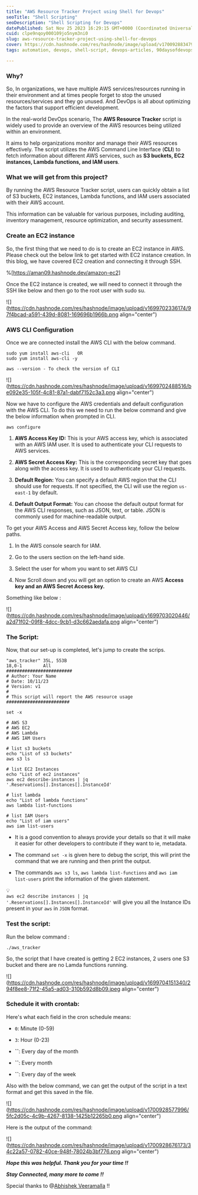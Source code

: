 ```yaml
---
title: "AWS Resource Tracker Project using Shell for Devops"
seoTitle: "Shell Scripting"
seoDescription: "Shell Scripting for Devops"
datePublished: Sat Nov 25 2023 16:29:15 GMT+0000 (Coordinated Universal Time)
cuid: clpe9nqoy000109jo5nym3ni0
slug: aws-resource-tracker-project-using-shell-for-devops
cover: https://cdn.hashnode.com/res/hashnode/image/upload/v1700928834798/eae31884-c944-4300-8d53-dee1c492c2f3.jpeg
tags: automation, devops, shell-script, devops-articles, 90daysofdevops

---
```


### Why?

So, In organizations, we have multiple AWS services/resources running in their environment and at times people forget to stop the unused resources/services and they go unused. And DevOps is all about optimizing the factors that support efficient development.

In the real-world DevOps scenario, The **AWS Resource Tracker** script is widely used to provide an overview of the AWS resources being utilized within an environment.

It aims to help organizations monitor and manage their AWS resources effectively. The script utilizes the AWS Command Line Interface (**CLI**) to fetch information about different AWS services, such as **S3 buckets, EC2 instances, Lambda functions, and IAM users**.

### What we will get from this project?

By running the AWS Resource Tracker script, users can quickly obtain a list of S3 buckets, EC2 instances, Lambda functions, and IAM users associated with their AWS account.

This information can be valuable for various purposes, including auditing, inventory management, resource optimization, and security assessment.

### Create an EC2 instance

So, the first thing that we need to do is to create an EC2 instance in AWS. Please check out the below link to get started with EC2 instance creation. In this blog, we have covered EC2 creation and connecting it through SSH.

%[https://aman09.hashnode.dev/amazon-ec2] 

Once the EC2 instance is created, we will need to connect it through the SSH like below and then go to the root user with sudo su.

![](https://cdn.hashnode.com/res/hashnode/image/upload/v1699702336174/97f4bcad-a591-439d-8081-169696b1966b.png align="center")

### AWS CLI Configuration

Once we are connected install the AWS CLI with the below command.

```plaintext
sudo yum install aws-cli   OR 
sudo yum install aws-cli -y 

aws --version - To check the version of CLI
```

![](https://cdn.hashnode.com/res/hashnode/image/upload/v1699702488516/be092e35-105f-4c81-87a1-dabf7152c3a3.png align="center")

Now we have to configure the AWS credentials and default configuration with the AWS CLI. To do this we need to run the below command and give the below information when prompted in CLI.

```plaintext
aws configure
```

1. **AWS Access Key ID:** This is your AWS access key, which is associated with an AWS IAM user. It is used to authenticate your CLI requests to AWS services.
    
2. **AWS Secret Access Key:** This is the corresponding secret key that goes along with the access key. It is used to authenticate your CLI requests.
    
3. **Default Region:** You can specify a default AWS region that the CLI should use for requests. If not specified, the CLI will use the region `us-east-1` by default.
    
4. **Default Output Format:** You can choose the default output format for the AWS CLI responses, such as JSON, text, or table. JSON is commonly used for machine-readable output.
    

To get your AWS Access and AWS Secret Access key, follow the below paths.

1. In the AWS console search for IAM.
    
2. Go to the users section on the left-hand side.
    
3. Select the user for whom you want to set AWS CLI
    
4. Now Scroll down and you will get an option to create an AWS **Access key and an AWS Secret Access key.**
    

Something like below :

![](https://cdn.hashnode.com/res/hashnode/image/upload/v1699703020446/a2d71f02-09f8-4dcc-9cb1-d3c662aedafa.png align="center")

### The Script:

Now, that our set-up is completed, let's jump to create the scrips.

```plaintext
"aws_tracker" 35L, 553B                                                                                                                                                                   18,0-1        All
#########################
# Author: Your Name
# Date: 10/11/23
# Version: v1
#
# This script will report the AWS resource usage
########################

set -x

# AWS S3
# AWS EC2
# AWS Lambda
# AWS IAM Users

# list s3 buckets
echo "List of s3 buckets"
aws s3 ls

# list EC2 Instances
echo "List of ec2 instances"
aws ec2 describe-instances | jq '.Reservations[].Instances[].InstanceId'

# list lambda
echo "List of lambda functions"
aws lambda list-functions

# list IAM Users
echo "List of iam users"
aws iam list-users
```

* It is a good convention to always provide your details so that it will make it easier for other developers to contribute if they want to ie, metadata.
    
* The command `set -x` is given here to debug the script, this will print the command that we are running and then print the output.
    
* The commands `aws s3 ls`, `aws lambda list-functions` and `aws iam list-users` print the information of the given statement.
    

<div data-node-type="callout">
<div data-node-type="callout-emoji">💡</div>
<div data-node-type="callout-text"><code>aws ec2 describe instances | jq '.Reservations[].Instances[].InstanceId'</code> will give you all the Instance IDs present in your <code>aws</code> in <code>JSON</code> format.</div>
</div>

### Test the script:

Run the below command :

```plaintext
./aws_tracker
```

So, the script that I have created is getting 2 EC2 instances, 2 users one S3 bucket and there are no Lamda functions running.

![](https://cdn.hashnode.com/res/hashnode/image/upload/v1699704151340/294f8ee8-71f2-45a5-ad03-310b592d8b09.jpeg align="center")

### Schedule it with crontab:

Here's what each field in the cron schedule means:

* `0`: Minute (0-59)
    
* `3`: Hour (0-23)
    
* **\`\`**: Every day of the month
    
* **\`\`**: Every month
    
* **\`\`**: Every day of the week
    

Also with the below command, we can get the output of the script in a text format and get this saved in the file.

![](https://cdn.hashnode.com/res/hashnode/image/upload/v1700928577996/5fc2d05c-4c9b-4267-8138-1425b12265b0.png align="center")

Here is the output of the command:

![](https://cdn.hashnode.com/res/hashnode/image/upload/v1700928676173/34c22a57-0782-40ce-948f-78024b3bf776.png align="center")

***Hope this was helpful. Thank you for your time !!***

***Stay Connected, many more to come !!***

Special thanks to @[Abhishek Veeramalla](@AbhishekVeeramalla) !!